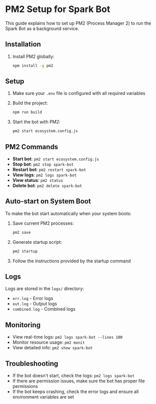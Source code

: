 # PM2 Setup for Spark Bot

This guide explains how to set up PM2 (Process Manager 2) to run the Spark Bot as a background service.

## Installation

1. Install PM2 globally:
   ```bash
   npm install -g pm2
   ```

## Setup

1. Make sure your `.env` file is configured with all required variables
2. Build the project:
   ```bash
   npm run build
   ```

3. Start the bot with PM2:
   ```bash
   pm2 start ecosystem.config.js
   ```

## PM2 Commands

- **Start bot**: `pm2 start ecosystem.config.js`
- **Stop bot**: `pm2 stop spark-bot`
- **Restart bot**: `pm2 restart spark-bot`
- **View logs**: `pm2 logs spark-bot`
- **View status**: `pm2 status`
- **Delete bot**: `pm2 delete spark-bot`

## Auto-start on System Boot

To make the bot start automatically when your system boots:

1. Save current PM2 processes:
   ```bash
   pm2 save
   ```

2. Generate startup script:
   ```bash
   pm2 startup
   ```

3. Follow the instructions provided by the startup command

## Logs

Logs are stored in the `logs/` directory:
- `err.log` - Error logs
- `out.log` - Output logs
- `combined.log` - Combined logs

## Monitoring

- View real-time logs: `pm2 logs spark-bot --lines 100`
- Monitor resource usage: `pm2 monit`
- View detailed info: `pm2 show spark-bot`

## Troubleshooting

- If the bot doesn't start, check the logs: `pm2 logs spark-bot`
- If there are permission issues, make sure the bot has proper file permissions
- If the bot keeps crashing, check the error logs and ensure all environment variables are set





